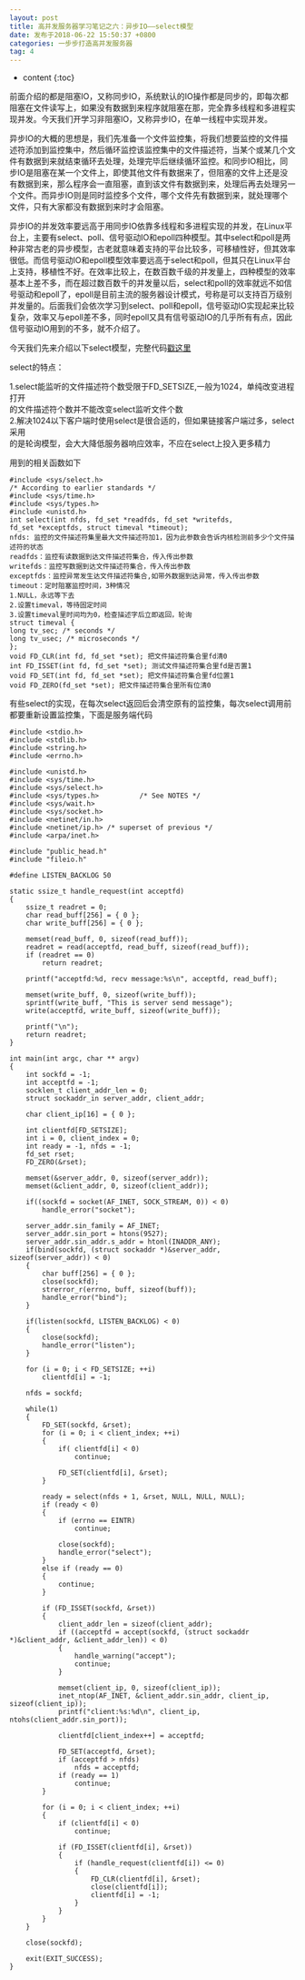 ```yaml
---
layout: post
title: 高并发服务器学习笔记之六：异步IO——select模型
date: 发布于2018-06-22 15:50:37 +0800
categories: 一步步打造高并发服务器
tag: 4
---
```


* content
{:toc}

前面介绍的都是阻塞IO，又称同步IO，系统默认的IO操作都是同步的，即每次都阻塞在文件读写上，如果没有数据到来程序就阻塞在那，完全靠多线程和多进程实现并发。今天我们开学习非阻塞IO，又称异步IO，在单一线程中实现并发。
<!-- more -->


异步IO的大概的思想是，我们先准备一个文件监控集，将我们想要监控的文件描述符添加到监控集中，然后循环监控该监控集中的文件描述符，当某个或某几个文件有数据到来就结束循环去处理，处理完毕后继续循环监控。和同步IO相比，同步IO是阻塞在某一个文件上，即使其他文件有数据来了，但阻塞的文件上还是没有数据到来，那么程序会一直阻塞，直到该文件有数据到来，处理后再去处理另一个文件。而异步IO则是同时监控多个文件，哪个文件先有数据到来，就处理哪个文件，只有大家都没有数据到来时才会阻塞。

异步IO的并发效率要远高于用同步IO依靠多线程和多进程实现的并发，在Linux平台上，主要有select、poll、信号驱动IO和epoll四种模型。其中select和poll是两种非常古老的异步模型，古老就意味着支持的平台比较多，可移植性好，但其效率很低。而信号驱动IO和epoll模型效率要远高于select和poll，但其只在Linux平台上支持，移植性不好。在效率比较上，在数百数千级的并发量上，四种模型的效率基本上差不多，而在超过数百数千的并发量以后，select和poll的效率就远不如信号驱动和epoll了，epoll是目前主流的服务器设计模式，号称是可以支持百万级别并发量的。后面我们会依次学习到select、poll和epoll，信号驱动IO实现起来比较复杂，效率又与epoll差不多，同时epoll又具有信号驱动IO的几乎所有有点，因此信号驱动IO用到的不多，就不介绍了。

今天我们先来介绍以下select模型，完整代码[戳这里](https://github.com/zhangn1989/MyRPC)​​​​​​​

select的特点：

1.select能监听的文件描述符个数受限于FD_SETSIZE,一般为1024，单纯改变进程打开  
的文件描述符个数并不能改变select监听文件个数  
2.解决1024以下客户端时使用select是很合适的，但如果链接客户端过多，select采用  
的是轮询模型，会大大降低服务器响应效率，不应在select上投入更多精力

用到的相关函数如下

    
    
    #include <sys/select.h>
    /* According to earlier standards */
    #include <sys/time.h>
    #include <sys/types.h>
    #include <unistd.h>
    int select(int nfds, fd_set *readfds, fd_set *writefds,
    fd_set *exceptfds, struct timeval *timeout);
    nfds: 监控的文件描述符集里最大文件描述符加1，因为此参数会告诉内核检测前多少个文件描述符的状态
    readfds：监控有读数据到达文件描述符集合，传入传出参数
    writefds：监控写数据到达文件描述符集合，传入传出参数
    exceptfds：监控异常发生达文件描述符集合,如带外数据到达异常，传入传出参数
    timeout：定时阻塞监控时间，3种情况
    1.NULL，永远等下去
    2.设置timeval，等待固定时间
    3.设置timeval里时间均为0，检查描述字后立即返回，轮询
    struct timeval {
    long tv_sec; /* seconds */
    long tv_usec; /* microseconds */
    };
    void FD_CLR(int fd, fd_set *set); 把文件描述符集合里fd清0
    int FD_ISSET(int fd, fd_set *set); 测试文件描述符集合里fd是否置1
    void FD_SET(int fd, fd_set *set); 把文件描述符集合里fd位置1
    void FD_ZERO(fd_set *set); 把文件描述符集合里所有位清0

有些select的实现，在每次select返回后会清空原有的监控集，每次select调用前都要重新设置监控集，下面是服务端代码

    
    
    #include <stdio.h>
    #include <stdlib.h>
    #include <string.h>
    #include <errno.h>
    
    #include <unistd.h>
    #include <sys/time.h>
    #include <sys/select.h>
    #include <sys/types.h>          /* See NOTES */
    #include <sys/wait.h>
    #include <sys/socket.h>
    #include <netinet/in.h>
    #include <netinet/ip.h> /* superset of previous */
    #include <arpa/inet.h>
    
    #include "public_head.h"
    #include "fileio.h"
    
    #define LISTEN_BACKLOG 50
    
    static ssize_t handle_request(int acceptfd)
    {
        ssize_t readret = 0;
        char read_buff[256] = { 0 };
        char write_buff[256] = { 0 };
       
    	memset(read_buff, 0, sizeof(read_buff));
    	readret = read(acceptfd, read_buff, sizeof(read_buff));
    	if (readret == 0)
    		return readret;
    
    	printf("acceptfd:%d, recv message:%s\n", acceptfd, read_buff);
    
    	memset(write_buff, 0, sizeof(write_buff));
    	sprintf(write_buff, "This is server send message");
    	write(acceptfd, write_buff, sizeof(write_buff));
     
        printf("\n");
        return readret;
    }
    
    int main(int argc, char ** argv)
    {
        int sockfd = -1;
        int acceptfd = -1;
        socklen_t client_addr_len = 0;
        struct sockaddr_in server_addr, client_addr;
    
        char client_ip[16] = { 0 };
    
    	int clientfd[FD_SETSIZE];
    	int i = 0, client_index = 0;
    	int ready = -1, nfds = -1;
    	fd_set rset;
    	FD_ZERO(&rset);
    
        memset(&server_addr, 0, sizeof(server_addr));
        memset(&client_addr, 0, sizeof(client_addr));
    
        if((sockfd = socket(AF_INET, SOCK_STREAM, 0)) < 0)
            handle_error("socket");
    
        server_addr.sin_family = AF_INET;
        server_addr.sin_port = htons(9527);
        server_addr.sin_addr.s_addr = htonl(INADDR_ANY);
        if(bind(sockfd, (struct sockaddr *)&server_addr, sizeof(server_addr)) < 0)
        {
    		char buff[256] = { 0 };
            close(sockfd);
    		strerror_r(errno, buff, sizeof(buff));
            handle_error("bind");
        }
    
        if(listen(sockfd, LISTEN_BACKLOG) < 0)
        {
            close(sockfd);
            handle_error("listen");
        }
    
    	for (i = 0; i < FD_SETSIZE; ++i)
    		clientfd[i] = -1;
    
    	nfds = sockfd;
    	
        while(1)
        {
    		FD_SET(sockfd, &rset);
    		for (i = 0; i < client_index; ++i)
    		{
    			if( clientfd[i] < 0)
    				continue;
    
    			FD_SET(clientfd[i], &rset);
    		}
    
    		ready = select(nfds + 1, &rset, NULL, NULL, NULL);
    		if (ready < 0)
    		{
    			if (errno == EINTR)
    				continue;
    
    			close(sockfd);
    			handle_error("select");
    		}
    		else if (ready == 0)
    		{
    			continue;
    		}
    
    		if (FD_ISSET(sockfd, &rset))
    		{
    			client_addr_len = sizeof(client_addr);
    			if ((acceptfd = accept(sockfd, (struct sockaddr *)&client_addr, &client_addr_len)) < 0)
    			{
    				handle_warning("accept");
    				continue;
    			}
    
    			memset(client_ip, 0, sizeof(client_ip));
    			inet_ntop(AF_INET, &client_addr.sin_addr, client_ip, sizeof(client_ip));
    			printf("client:%s:%d\n", client_ip, ntohs(client_addr.sin_port));
    
    			clientfd[client_index++] = acceptfd;
    
    			FD_SET(acceptfd, &rset);
    			if (acceptfd > nfds)
    				nfds = acceptfd;
    			if (ready == 1)
    				continue;
    		}
    
    		for (i = 0; i < client_index; ++i)
    		{
    			if (clientfd[i] < 0)
    				continue;
    
    			if (FD_ISSET(clientfd[i], &rset))
    			{
    				if (handle_request(clientfd[i]) <= 0)
    				{
    					FD_CLR(clientfd[i], &rset);
    					close(clientfd[i]);
    					clientfd[i] = -1;
    				}
    			}
    		}
        }
        
        close(sockfd);
    
    	exit(EXIT_SUCCESS);
    }
    

